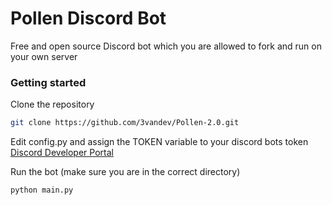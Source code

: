 # Pollen Discord Bot
Free and open source Discord bot which you are allowed to fork and run on your own server

### Getting started

Clone the repository
```sh
git clone https://github.com/3vandev/Pollen-2.0.git
```

Edit config.py and assign the TOKEN variable to your discord bots token [Discord Developer Portal](https://discord.com/login?redirect_to=%2Fdevelopers%2Fapplications)

Run the bot (make sure you are in the correct directory)
```sh
python main.py
```
